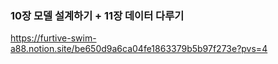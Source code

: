 ### 10장 모델 설계하기 + 11장 데이터 다루기
https://furtive-swim-a88.notion.site/be650d9a6ca04fe1863379b5b97f273e?pvs=4
